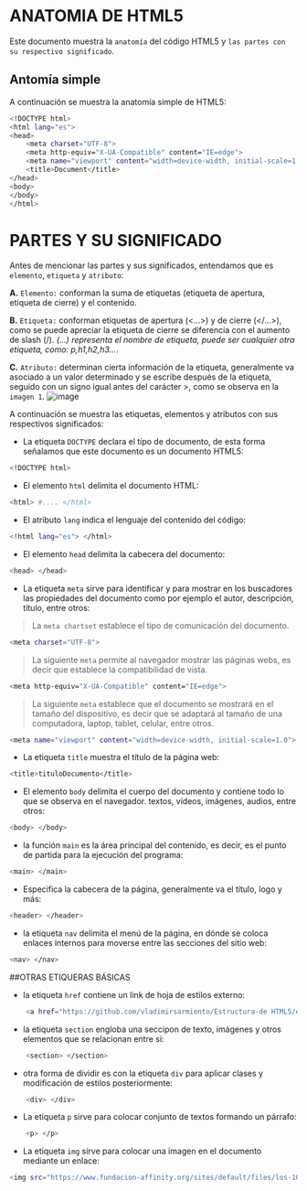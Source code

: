 # ANATOMIA DE HTML5
Este documento muestra la `anatomía` del código HTML5 y `las partes con su respectivo significado`.
## Antomía simple
A continuación se muestra la anatomía simple de HTML5:
```bash
<!DOCTYPE html>
<html lang="es">
<head>
    <meta charset="UTF-8">
    <meta http-equiv="X-UA-Compatible" content="IE=edge">
    <meta name="viewport" content="width=device-width, initial-scale=1.0">
    <title>Document</title>
</head>
<body>
</body>
</html>
```
# PARTES Y SU SIGNIFICADO
Antes de mencionar las partes y sus significados, entendamos que es `elemento`, `etiqueta` y `atributo`:

**A.** `Elemento:` conforman la suma de etiquetas (etiqueta de apertura, etiqueta de cierre) y el contenido.

**B.** `Etiqueta:` conforman etiquetas de apertura (<...>) y de cierre (</...>), como se puede apreciar la etiqueta de cierre se diferencia con el aumento de slash (/). _(...) representa el nombre de etiqueta, puede ser cualquier otra etiqueta, como: p,h1,h2,h3..._.

**C.** `Atributo:` determinan cierta información de la etiqueta, generalmente va asociado a un valor determinado y se escribe después de la etiqueta, seguido con un signo igual antes del carácter >, como se observa en la `imagen 1`.
![image](https://eliseovega.github.io/imgh/anatomia_atributo.svg)

A continuación se muestra las etiquetas, elementos y atributos con sus respectivos significados:
- La etiqueta `DOCTYPE` declara el tipo de documento, de esta forma señalamos que este documento es un documento HTML5:
```bash 
<!DOCTYPE html>
```

- El elemento `html` delimita el documento HTML:
```bash 
<html> #.... </html>
```

- El atributo `lang` indica el lenguaje del contenido del código:
```bash 
<!html lang="es"> </html>
```

- El elemento `head` delimita la cabecera del documento:
```bash 
<head> </head>
```

- La etiqueta `meta` sirve para identificar y para mostrar en los buscadores las propiedades del documento como por ejemplo el autor, descripción, título, entre otros:
> La `meta chartset` establece el tipo de comunicación del documento.
```bash
<meta charset="UTF-8">
```

> La siguiente `meta` permite al navegador mostrar las páginas webs, es decir que establece la compatibilidad de vista.
```bash
<meta http-equiv="X-UA-Compatible" content="IE=edge">
```

> La siguiente `meta` establece que el documento se mostrará en el tamaño del dispositivo, es decir que se adaptará al tamaño de una computadora, laptop, tablet, celular, entre otros.
```bash
<meta name="viewport" content="width=device-width, initial-scale=1.0">
```
- La etiqueta `title` muestra el título de la página web:
```bash
<title>tituloDocumento</title>
```
- El elemento `body` delimita el cuerpo del documento y contiene todo lo que se observa en el navegador. textos, vídeos, imágenes, audios, entre otros:
```bash
<body> </body>
```

- la función `main` es la área principal del contenido, es decir, es el punto de partida para la ejecución del programa:  
```bash
<main> </main>
```

- Especifica la cabecera de la página, generalmente va el título, logo y más:  
```bash
<header> </header>
```

- la etiqueta `nav` delimita el menú de la página, en dónde se coloca enlaces internos para moverse entre las secciones del sitio web:  
```bash
<nav> </nav>
```

##OTRAS ETIQUERAS BÁSICAS
- la etiqueta `href` contiene un link de hoja de estilos externo:  
```bash
    <a href="https://github.com/vladimirsarmiento/Estructura-de HTML5/edit/main/README.md">Anatomia de HTML5</a>
```

- la etiqueta `section` engloba una seccipon de texto, imágenes y otros elementos que se relacionan entre si:  
```bash
    <section> </section>
```

- otra forma de dividir es con la etiqueta `div` para aplicar clases y modificación de estilos posteriormente:  
```bash
    <div> </div>
```

- La etiqueta `p` sirve para colocar conjunto de textos formando un párrafo:  
```bash
    <p> </p>
```

- La etiqueta `img` sirve para colocar una imagen en el documento mediante un enlace:  
```bash
<img src="https://www.fundacion-affinity.org/sites/default/files/los-10-sonidos-principales-del-perro.jpg" alt="">
```
